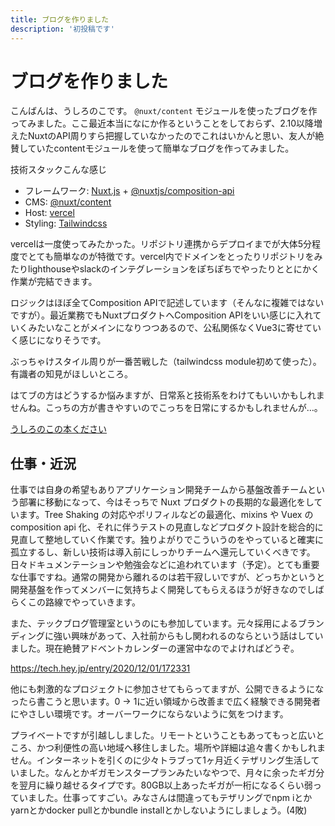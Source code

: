 ```yaml
---
title: ブログを作りました
description: '初投稿です'
---
```


# ブログを作りました

こんばんは、うしろのこです。
`@nuxt/content` モジュールを使ったブログを作ってみました。ここ最近本当になにか作るということをしておらず、2.10以降増えたNuxtのAPI周りすら把握していなかったのでこれはいかんと思い、友人が絶賛していたcontentモジュールを使って簡単なブログを作ってみました。

技術スタックこんな感じ

- フレームワーク: [Nuxt.js](https://ja.nuxtjs.org/) + [@nuxtjs/composition-api](https://github.com/nuxt-community/composition-api)
- CMS: [@nuxt/content](https://content.nuxtjs.org/)
- Host: [vercel](https://vercel.com/)
- Styling: [Tailwindcss](https://tailwindcss.com/)

vercelは一度使ってみたかった。リポジトリ連携からデプロイまでが大体5分程度でとても簡単なのが特徴です。vercel内でドメインをとったりリポジトリをみたりlighthouseやslackのインテグレーションをぽちぽちでやったりととにかく作業が完結できます。

ロジックはほぼ全てComposition APIで記述しています（そんなに複雑ではないですが）。最近業務でもNuxtプロダクトへComposition APIをいい感じに入れていくみたいなことがメインになりつつあるので、公私関係なくVue3に寄せていく感じになりそうです。

ぶっちゃけスタイル周りが一番苦戦した（tailwindcss module初めて使った）。有識者の知見がほしいところ。

はてブの方はどうするか悩みますが、日常系と技術系をわけてもいいかもしれませんね。こっちの方が書きやすいのでこっちを日常にするかもしれませんが…。

[うしろのこの本ください](https://ushirock.hateblo.jp/)

## 仕事・近況

仕事では自身の希望もありアプリケーション開発チームから基盤改善チームという部署に移動になって、今はそっちで Nuxt プロダクトの長期的な最適化をしています。Tree Shaking の対応やポリフィルなどの最適化、mixins や Vuex の composition api 化、それに伴うテストの見直しなどプロダクト設計を総合的に見直して整地していく作業です。独りよがりでこういうのをやっていると確実に孤立するし、新しい技術は導入前にしっかりチームへ還元していくべきです。日々ドキュメンテーションや勉強会などに追われています（予定）。とても重要な仕事ですね。通常の開発から離れるのは若干寂しいですが、どっちかというと開発基盤を作ってメンバーに気持ちよく開発してもらえるほうが好きなのでしばらくこの路線でやっていきます。

また、テックブログ管理室というのにも参加しています。元々採用によるブランディングに強い興味があって、入社前からもし関われるのならという話はしていました。現在絶賛アドベントカレンダーの運営中なのでよければどうぞ。

https://tech.hey.jp/entry/2020/12/01/172331

他にも刺激的なプロジェクトに参加させてもらってますが、公開できるようになったら書こうと思います。0 → 1に近い領域から改善まで広く経験できる開発者にやさしい環境です。オーバーワークにならないように気をつけます。

プライベートですが引越ししました。リモートということもあってもっと広いところ、かつ利便性の高い地域へ移住しました。場所や詳細は追々書くかもしれません。インターネットを引くのに少々トラブって1ヶ月近くテザリング生活していました。なんとかギガモンスタープランみたいなやつで、月々に余ったギガ分を翌月に繰り越せるタイプです。80GB以上あったギガが一桁になるくらい弱っていました。仕事ってすごい。みなさんは間違ってもテザリングでnpm iとかyarnとかdocker pullとかbundle installとかしないようにしましょう。(4敗)
